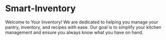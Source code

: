 # Smart-Inventory
Welcome to Your Inventory! We are dedicated to helping you manage your pantry, inventory, and recipes with ease. Our goal is to simplify your kitchen management and ensure you always know what you have on hand.
